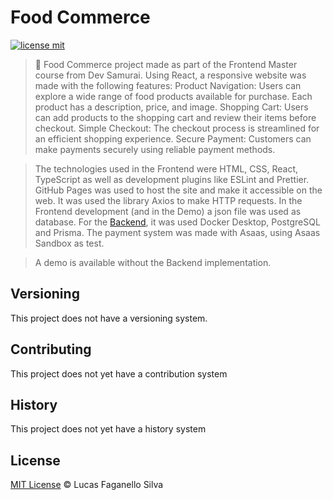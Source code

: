 # Food Commerce

[![license mit](https://img.shields.io/github/license/Luc4sf/Spotify-Alura)](https://github.com/Luc4sf/FoodCommerce/blob/main/LICENSE.md)

> :rocket: Food Commerce project made as part of the Frontend Master course from Dev Samurai.
> Using React, a responsive website was made with the following features:
>   Product Navigation: Users can explore a wide range of food products available for purchase. Each product has a description, price, and image.
>   Shopping Cart: Users can add products to the shopping cart and review their items before checkout.
>   Simple Checkout: The checkout process is streamlined for an efficient shopping experience.
>   Secure Payment: Customers can make payments securely using reliable payment methods.

> The technologies used in the Frontend were HTML, CSS, React, TypeScript as well as development plugins like ESLint and Prettier. GitHub Pages was used to host the site and make it accessible on the web.
> It was used the library Axios to make HTTP requests. In the Frontend development (and in the Demo) a json file was used as database.
> For the [Backend](https://github.com/Luc4sf/FoodCommerceBackend), it was used Docker Desktop, PostgreSQL and Prisma. The payment system was made with Asaas, using Asaas Sandbox as test.

> A demo is available without the Backend implementation. 

## Versioning

This project does not have a versioning system.

## Contributing

This project does not yet have a contribution system

## History

This project does not yet have a history system

## License
[MIT License](https://github.com/Luc4sf/FoodCommerce/blob/main/LICENSE.md) © Lucas Faganello Silva
